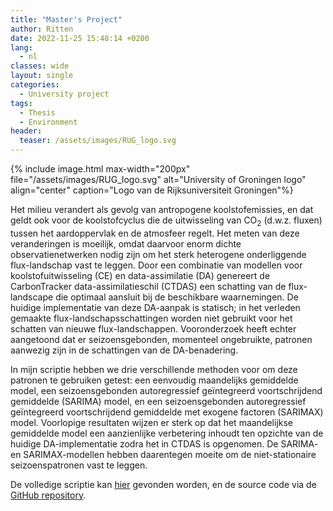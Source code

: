 ```yaml
---
title: "Master's Project"
author: Ritten
date: 2022-11-25 15:48:14 +0200
lang: 
  - nl
classes: wide
layout: single
categories:
  - University project
tags:
  - Thesis
  - Environment
header:
  teaser: /assets/images/RUG_logo.svg
---
```


{% include image.html max-width="200px" 
file="/assets/images/RUG_logo.svg" 
alt="University of Groningen logo"
align="center" 
caption="Logo van de Rijksuniversiteit Groningen"%}

<!-- excerpt-start -->
Het milieu verandert als gevolg van antropogene koolstofemissies, en dat geldt ook voor de koolstofcyclus die de uitwisseling van CO<sub>2</sub> (d.w.z. fluxen) tussen het aardoppervlak en de atmosfeer regelt. Het meten van deze veranderingen is moeilijk, omdat daarvoor enorm dichte observatienetwerken nodig zijn om het sterk heterogene onderliggende flux-landschap vast te leggen. Door een combinatie van modellen voor koolstofuitwisseling (CE) en data-assimilatie (DA) genereert de CarbonTracker data-assimilatieschil (CTDAS) een schatting van de flux-landscape die optimaal aansluit bij de beschikbare waarnemingen. De huidige implementatie van deze DA-aanpak is statisch; in het verleden gemaakte flux-landschapsschattingen worden niet gebruikt voor het schatten van nieuwe flux-landschappen. Vooronderzoek heeft echter aangetoond dat er seizoensgebonden, momenteel ongebruikte, patronen aanwezig zijn in de schattingen van de DA-benadering. 

In mijn scriptie hebben we drie verschillende methoden voor om deze patronen te gebruiken getest: een eenvoudig maandelijks gemiddelde model, een seizoensgebonden autoregressief geïntegreerd voortschrijdend gemiddelde (SARIMA) model, en een seizoensgebonden autoregressief geïntegreerd voortschrijdend gemiddelde met exogene factoren (SARIMAX) model. Voorlopige resultaten wijzen er sterk op dat het maandelijkse gemiddelde model een aanzienlijke verbetering inhoudt ten opzichte van de huidige DA-implementatie zodra het in CTDAS is opgenomen. De SARIMA- en SARIMAX-modellen hebben daarentegen moeite om de niet-stationaire seizoenspatronen vast te leggen.

<!-- excerpt-end -->

De volledige scriptie kan [hier][thesis-page] gevonden worden, en de source code via de [GitHub repository][github-page]. 

[github-page]: https://github.com/Ritten11/MasterProject
[thesis-page]: /assets/downloads/mAI_2022_RoothaertHM.pdf

